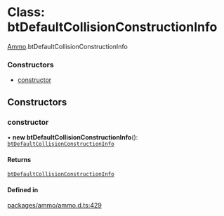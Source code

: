# Class: btDefaultCollisionConstructionInfo

[Ammo](../modules/Ammo.md).btDefaultCollisionConstructionInfo

### Constructors

- [constructor](Ammo.btDefaultCollisionConstructionInfo.md#constructor)

## Constructors

### constructor

• **new btDefaultCollisionConstructionInfo**(): [`btDefaultCollisionConstructionInfo`](Ammo.btDefaultCollisionConstructionInfo.md)

#### Returns

[`btDefaultCollisionConstructionInfo`](Ammo.btDefaultCollisionConstructionInfo.md)

#### Defined in

[packages/ammo/ammo.d.ts:429](https://github.com/Orillusion/orillusion/blob/main/packages/ammo/ammo.d.ts#L429)
